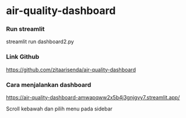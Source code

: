 # air-quality-dashboard

### Run streamlit
streamlit run dashboard2.py

### Link Github
https://github.com/zitaarisenda/air-quality-dashboard

### Cara menjalankan dashboard
https://air-quality-dashboard-amwapqww2x5b4j3gnjgvy7.streamlit.app/

Scroll kebawah dan pilih menu pada sidebar
